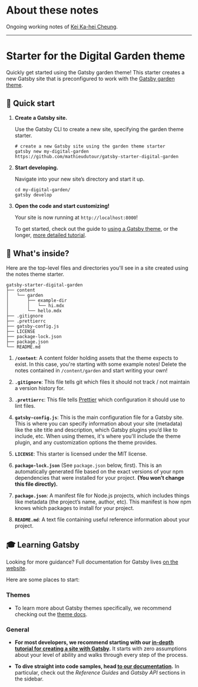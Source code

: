 # About these notes
Ongoing working notes of [Kei Ka-hei Cheung](https://keikhcheung.com).

* * *

# Starter for the Digital Garden theme

Quickly get started using the Gatsby garden theme! This starter creates a new Gatsby site that is preconfigured to work with the [Gatsby garden theme](https://www.npmjs.com/package/gatsby-theme-garden).

## 🚀 Quick start

1.  **Create a Gatsby site.**

    Use the Gatsby CLI to create a new site, specifying the garden theme starter.

    ```shell
    # create a new Gatsby site using the garden theme starter
    gatsby new my-digital-garden https://github.com/mathieudutour/gatsby-starter-digital-garden
    ```

2.  **Start developing.**

    Navigate into your new site’s directory and start it up.

    ```shell
    cd my-digital-garden/
    gatsby develop
    ```

3.  **Open the code and start customizing!**

    Your site is now running at `http://localhost:8000`!

    To get started, check out the guide to [using a Gatsby theme](https://gatsbyjs.org/docs/themes/using-a-gatsby-theme), or the longer, [more detailed tutorial](https://gatsbyjs.org/tutorial/using-a-theme).

## 🧐 What's inside?

Here are the top-level files and directories you'll see in a site created using the notes theme starter.

```text
gatsby-starter-digital-garden
├── content
│   └── garden
│       ├── example-dir
│       │   └── hi.mdx
│       └── hello.mdx
├── .gitignore
├── .prettierrc
├── gatsby-config.js
├── LICENSE
├── package-lock.json
├── package.json
└── README.md
```

1.  **`/content`**: A content folder holding assets that the theme expects to exist. In this case, you're starting with some example notes! Delete the notes contained in `/content/garden` and start writing your own!

2.  **`.gitignore`**: This file tells git which files it should not track / not maintain a version history for.

3.  **`.prettierrc`**: This file tells [Prettier](https://prettier.io/) which configuration it should use to lint files.

4.  **`gatsby-config.js`**: This is the main configuration file for a Gatsby site. This is where you can specify information about your site (metadata) like the site title and description, which Gatsby plugins you’d like to include, etc. When using themes, it's where you'll include the theme plugin, and any customization options the theme provides.

5.  **`LICENSE`**: This starter is licensed under the MIT license.

6.  **`package-lock.json`** (See `package.json` below, first). This is an automatically generated file based on the exact versions of your npm dependencies that were installed for your project. **(You won’t change this file directly).**

7.  **`package.json`**: A manifest file for Node.js projects, which includes things like metadata (the project’s name, author, etc). This manifest is how npm knows which packages to install for your project.

8.  **`README.md`**: A text file containing useful reference information about your project.

## 🎓 Learning Gatsby

Looking for more guidance? Full documentation for Gatsby lives [on the website](https://www.gatsbyjs.org/).

Here are some places to start:

### Themes

- To learn more about Gatsby themes specifically, we recommend checking out the [theme docs](https://www.gatsbyjs.org/docs/themes/).

### General

- **For most developers, we recommend starting with our [in-depth tutorial for creating a site with Gatsby](https://www.gatsbyjs.org/tutorial/).** It starts with zero assumptions about your level of ability and walks through every step of the process.

- **To dive straight into code samples, head [to our documentation](https://www.gatsbyjs.org/docs/).** In particular, check out the _Reference Guides_ and _Gatsby API_ sections in the sidebar.